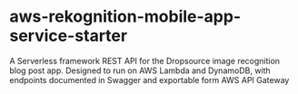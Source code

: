 # aws-rekognition-mobile-app-service-starter
A Serverless framework REST API for the Dropsource image recognition blog post app. Designed to run on AWS Lambda and DynamoDB, with endpoints documented in Swagger and exportable form AWS API Gateway
